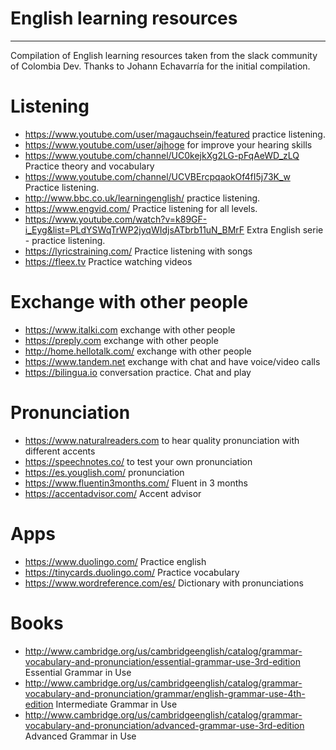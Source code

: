 # English learning resources
-------------
Compilation of English learning resources taken from the slack community of Colombia Dev. Thanks to Johann Echavarría for the initial compilation.

# Listening

- https://www.youtube.com/user/magauchsein/featured practice listening.
- https://www.youtube.com/user/ajhoge for improve your hearing skills
- https://www.youtube.com/channel/UC0kejkXg2LG-pFqAeWD_zLQ Practice theory and vocabulary
- https://www.youtube.com/channel/UCVBErcpqaokOf4fI5j73K_w Practice listening.
- http://www.bbc.co.uk/learningenglish/ practice listening.
- https://www.engvid.com/ Practice listening for all levels.
- https://www.youtube.com/watch?v=k89GF-i_Eyg&list=PLdYSWqTrWP2jyqWIdjsATbrb11uN_BMrF Extra English serie - practice listening.
- https://lyricstraining.com/ Practice listening with songs
- https://fleex.tv Practice watching videos

# Exchange with other people

- https://www.italki.com exchange with other people
- https://preply.com exchange with other people
- http://home.hellotalk.com/ exchange with other people
- https://www.tandem.net exchange with chat and have voice/video calls
- https://bilingua.io conversation practice. Chat and play

# Pronunciation

- https://www.naturalreaders.com to hear quality pronunciation with different accents
- https://speechnotes.co/ to test your own pronunciation
- https://es.youglish.com/ pronunciation
- https://www.fluentin3months.com/ Fluent in 3 months
- https://accentadvisor.com/ Accent advisor

# Apps

- https://www.duolingo.com/ Practice english
- https://tinycards.duolingo.com/ Practice vocabulary
- https://www.wordreference.com/es/ Dictionary with pronunciations

# Books

- http://www.cambridge.org/us/cambridgeenglish/catalog/grammar-vocabulary-and-pronunciation/essential-grammar-use-3rd-edition Essential Grammar in Use
- http://www.cambridge.org/us/cambridgeenglish/catalog/grammar-vocabulary-and-pronunciation/grammar/english-grammar-use-4th-edition Intermediate Grammar in Use
- http://www.cambridge.org/us/cambridgeenglish/catalog/grammar-vocabulary-and-pronunciation/advanced-grammar-use-3rd-edition  Advanced Grammar in Use
